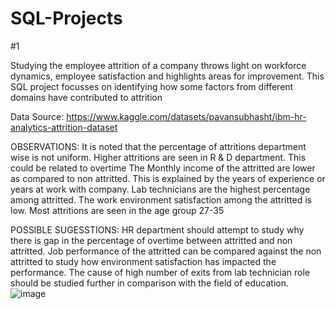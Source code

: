 # SQL-Projects

#1

Studying the employee attrition of a company throws light on workforce dynamics, employee satisfaction and highlights areas for improvement.
This SQL project focusses on identifying how some factors from different domains have contributed to attrition

Data Source: https://www.kaggle.com/datasets/pavansubhasht/ibm-hr-analytics-attrition-dataset 

OBSERVATIONS:
It is noted that the percentage of attritions department wise is not uniform.
Higher attritions are seen in R & D department.
This could be related to overtime
The Monthly income of the attritted are lower as compared to non attritted.
This is explained by the years of experience or years at work with company.
Lab technicians are the highest percentage among attritted.
The work environment satisfaction among the attritted is low.
Most attritions are seen in the age group 27-35



POSSIBLE SUGESSTIONS:
 HR department should attempt to study why there is gap in the percentage of overtime between attritted and non attritted.
Job performance of the attritted can be compared against the non attritted to study how environment satisfaction has impacted the performance.
The cause of high number of exits from lab technician role should be studied further in comparison with the field of education.
![image](https://github.com/shilpabrigit/SQL-Projects/assets/143263155/d9a358e9-505a-4162-b080-4c36271e1aea)
